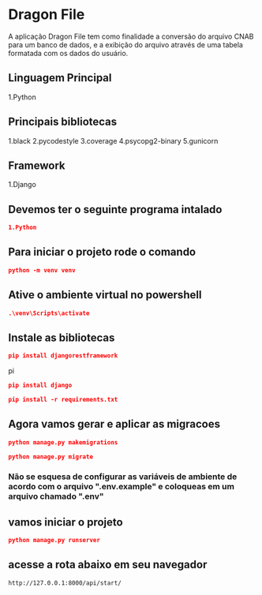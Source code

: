 # Dragon File

A aplicação Dragon File tem como finalidade a conversão do arquivo CNAB para um banco de dados, e a exibição do arquivo através de uma tabela formatada com os dados do usuário.

## Linguagem Principal

1.Python

## Principais bibliotecas

1.black
2.pycodestyle
3.coverage
4.psycopg2-binary
5.gunicorn

## Framework

1.Django

## Devemos ter o seguinte programa intalado

```json
1.Python
```

## Para iniciar o projeto rode o comando

```json
python -m venv venv
```

## Ative o ambiente virtual no powershell

```json
.\venv\Scripts\activate
```

## Instale as bibliotecas

```json
pip install djangorestframework
```
pi
```json
pip install django
```

```json
pip install -r requirements.txt
```

## Agora vamos gerar e aplicar as migracoes

```json
python manage.py makemigrations
```

```json
python manage.py migrate
```

### Não se esquesa de configurar as variáveis de ambiente de acordo com o arquivo ".env.example" e coloqueas em um arquivo chamado ".env"

## vamos iniciar o projeto

```json
python manage.py runserver
```

## acesse a rota abaixo em seu navegador

```link
http://127.0.0.1:8000/api/start/
```
